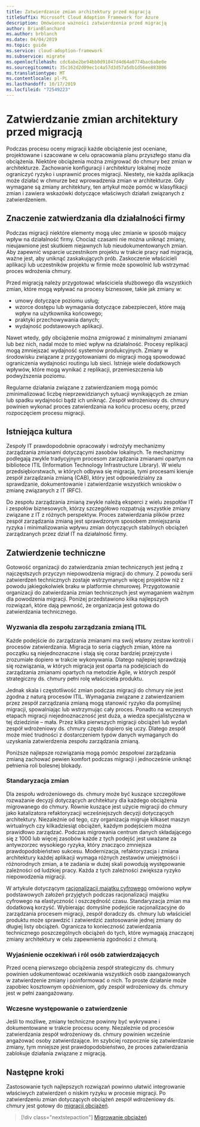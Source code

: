 ```yaml
---
title: Zatwierdzanie zmian architektury przed migracją
titleSuffix: Microsoft Cloud Adoption Framework for Azure
description: Omówienie ważności zatwierdzenia przed migracją
author: BrianBlanchard
ms.author: brblanch
ms.date: 04/04/2019
ms.topic: guide
ms.service: cloud-adoption-framework
ms.subservice: migrate
ms.openlocfilehash: cdc6abe2be94bb0d91047d4d64a0774bac6a8e0e
ms.sourcegitcommit: 35c162d2d09ec1c4a57d3d57a5db1d56ee883806
ms.translationtype: MT
ms.contentlocale: pl-PL
ms.lasthandoff: 10/17/2019
ms.locfileid: "72549223"
---
```

# <a name="approve-architecture-changes-before-migration"></a>Zatwierdzanie zmian architektury przed migracją

Podczas procesu oceny migracji każde obciążenie jest oceniane, projektowane i szacowane w celu opracowania planu przyszłego stanu dla obciążenia. Niektóre obciążenia można zmigrować do chmury bez zmian w architekturze. Zachowanie konfiguracji i architektury lokalnej może ograniczyć ryzyko i usprawnić proces migracji. Niestety, nie każda aplikacja może działać w chmurze bez wprowadzenia zmian w architekturze. Gdy wymagane są zmiany architektury, ten artykuł może pomóc w klasyfikacji zmian i zawiera wskazówki dotyczące właściwych działań związanych z zatwierdzeniem.

## <a name="business-impact-and-approval"></a>Znaczenie zatwierdzania dla działalności firmy

Podczas migracji niektóre elementy mogą ulec zmianie w sposób mający wpływ na działalność firmy. Chociaż czasami nie można uniknąć zmiany, nieujawnione jest skutkiem niejawnych lub nieudokumentowanych zmian. Aby zapewnić wsparcie uczestnikom projektu w trakcie pracy nad migracją, ważne jest, aby uniknąć zaskakujących prób. Zaskoczenie właścicieli aplikacji lub uczestników projektu w firmie może spowolnić lub wstrzymać proces wdrożenia chmury.

Przed migracją należy przygotować właściciela służbowego dla wszystkich zmian, które mogą wpływać na procesy biznesowe, takie jak zmiany w:

- umowy dotyczące poziomu usług;
- wzorce dostępu lub wymagania dotyczące zabezpieczeń, które mają wpływ na użytkownika końcowego;
- praktyki przechowywania danych;
- wydajność podstawowych aplikacji.

Nawet wtedy, gdy obciążenie można zmigrować z minimalnymi zmianami lub bez nich, nadal może to mieć wpływ na działalność. Procesy replikacji mogą zmniejszać wydajność systemów produkcyjnych. Zmiany w środowisku związane z przygotowaniami do migracji mogą spowodować ograniczenia wydajności routingu lub sieci. Istnieje wiele dodatkowych wpływów, które mogą wynikać z replikacji, przemieszczenia lub podwyższenia poziomu.

Regularne działania związane z zatwierdzaniem mogą pomóc zminimalizować liczbę nieprzewidzianych sytuacji wynikających ze zmian lub spadku wydajności bądź ich uniknąć. Zespół wdrożeniowy ds. chmury powinien wykonać proces zatwierdzania na końcu procesu oceny, przed rozpoczęciem procesu migracji.

## <a name="existing-culture"></a>Istniejąca kultura

Zespoły IT prawdopodobnie opracowały i wdrożyły mechanizmy zarządzania zmianami dotyczącymi zasobów lokalnych. Te mechanizmy podlegają zwykle tradycyjnym procesom zarządzania zmianami opartym na bibliotece ITIL (Information Technology Infrastructure Library). W wielu przedsiębiorstwach, w których odbywa się migracja, tymi procesami kieruje zespół zarządzania zmianą (CAB), który jest odpowiedzialny za sprawdzanie, dokumentowanie i zatwierdzanie wszystkich wniosków o zmianę związanych z IT (RFC).

Do zespołu zarządzania zmianą zwykle należą eksperci z wielu zespołów IT i zespołów biznesowych, którzy szczegółowo rozpatrują wszystkie zmiany związane z IT z różnych perspektyw. Proces zatwierdzania plików przez zespół zarządzania zmianą jest sprawdzonym sposobem zmniejszania ryzyka i minimalizowania wpływu zmian dotyczących stabilnych obciążeń zarządzanych przez dział IT na działalność firmy.

## <a name="technical-approval"></a>Zatwierdzenie techniczne

Gotowość organizacji do zatwierdzania zmian technicznych jest jedną z najczęstszych przyczyn niepowodzenia migracji do chmury. Z powodu serii zatwierdzeń technicznych zostaje wstrzymanych więcej projektów niż z powodu jakiegokolwiek braku w platformie chmurowej. Przygotowanie organizacji do zatwierdzania zmian technicznych jest wymaganiem ważnym dla powodzenia migracji. Poniżej przedstawiono kilka najlepszych rozwiązań, które dają pewność, że organizacja jest gotowa do zatwierdzania technicznego.

### <a name="itil-change-advisory-board-challenges"></a>Wyzwania dla zespołu zarządzania zmianą ITIL

Każde podejście do zarządzania zmianami ma swój własny zestaw kontroli i procesów zatwierdzania. Migracja to seria ciągłych zmian, które na początku są niejednoznaczne i stają się coraz bardziej przejrzyste i zrozumiałe dopiero w trakcie wykonywania. Dlatego najlepiej sprawdzają się rozwiązania, w których migracja jest oparta na podejściach do zarządzania zmianami opartych na metodzie Agile, w których zespół strategiczny ds. chmury pełni rolę właściciela produktu.

Jednak skala i częstotliwość zmian podczas migracji do chmury nie jest zgodna z naturą procesów ITIL. Wymagania związane z zatwierdzaniem przez zespół zarządzania zmianą mogą stanowić ryzyko dla pomyślnej migracji, spowalniając lub wstrzymując cały proces. Ponadto na wczesnych etapach migracji niejednoznaczność jest duża, a wiedza specjalistyczna w tej dziedzinie – mała. Przez kilka pierwszych migracji obciążeń lub wydań zespół wdrożeniowy ds. chmury często dopiero się uczy. Dlatego zespół może mieć trudności z dostarczeniem typów danych wymaganych do uzyskania zatwierdzenia zespołu zarządzania zmianą.

Poniższe najlepsze rozwiązania mogą pomóc zespołowi zarządzania zmianą zachować pewien komfort podczas migracji i jednocześnie uniknąć pełnienia roli bolesnej blokady.

### <a name="standardize-change"></a>Standaryzacja zmian

Dla zespołu wdrożeniowego ds. chmury może być kuszące szczegółowe rozważanie decyzji dotyczących architektury dla każdego obciążenia migrowanego do chmury. Równie kuszące jest użycie migracji do chmury jako katalizatora refaktoryzacji wcześniejszych decyzji dotyczących architektury. Niezależnie od tego, czy organizacja migruje kilkaset maszyn wirtualnych czy kilkadziesiąt obciążeń, każdym podejściem można prawidłowo zarządzać. Podczas migrowania centrum danych składającego się z 1000 lub więcej zasobów każde z tych podejść jest uważane za antywzorzec wysokiego ryzyka, który znacząco zmniejsza prawdopodobieństwo sukcesu. Modernizacja, refaktoryzacja i zmiana architektury każdej aplikacji wymaga różnych zestawów umiejętności i różnorodnych zmian, a te zadania w dużej skali powodują występowanie zależności od ludzkiej pracy. Każda z tych zależności zwiększa ryzyko niepowodzenia migracji.

W artykule dotyczącym [racjonalizacji majątku cyfrowego](../../../digital-estate/rationalize.md) omówiono wpływ podstawowych założeń przyjętych podczas racjonalizacji majątku cyfrowego na elastyczność i oszczędność czasu. Standaryzacja zmian ma dodatkową korzyść. Wybierając domyślne podejście racjonalizacyjne do zarządzania procesem migracji, zespół doradczy ds. chmury lub właściciel produktu może sprawdzić i zatwierdzić zastosowanie jednej zmiany do długiej listy obciążeń. Ogranicza to konieczność zatwierdzania technicznego poszczególnych obciążeń do tych, które wymagają znaczącej zmiany architektury w celu zapewnienia zgodności z chmurą.

### <a name="clarify-expectations-and-roles-of-approvers"></a>Wyjaśnienie oczekiwań i ról osób zatwierdzających

Przed oceną pierwszego obciążenia zespół strategiczny ds. chmury powinien udokumentować oczekiwania wszystkich osób zaangażowanych w zatwierdzenie zmiany i poinformować o nich. To proste działanie może zapobiec kosztownym opóźnieniom, gdy zespół wdrożeniowy ds. chmury jest w pełni zaangażowany.

### <a name="seek-approval-early"></a>Wczesne występowanie o zatwierdzenie

Jeśli to możliwe, zmiany techniczne powinny być wykrywane i dokumentowane w trakcie procesu oceny. Niezależnie od procesów zatwierdzania zespół wdrożeniowy ds. chmury powinien wcześnie angażować osoby zatwierdzające. Im szybciej rozpocznie się zatwierdzanie zmiany, tym mniejsze jest prawdopodobieństwo, że proces zatwierdzania zablokuje działania związane z migracją.

## <a name="next-steps"></a>Następne kroki

Zastosowanie tych najlepszych rozwiązań powinno ułatwić integrowanie właściwych zatwierdzeń o niskim ryzyku w procesie migracji. Po zatwierdzeniu zmian dotyczących obciążeń zespół wdrożeniowy ds. chmury jest gotowy do [migracji obciążeń](../migrate/index.md).

> [!div class="nextstepaction"]
> [Migrowanie obciążeń](../migrate/index.md)
